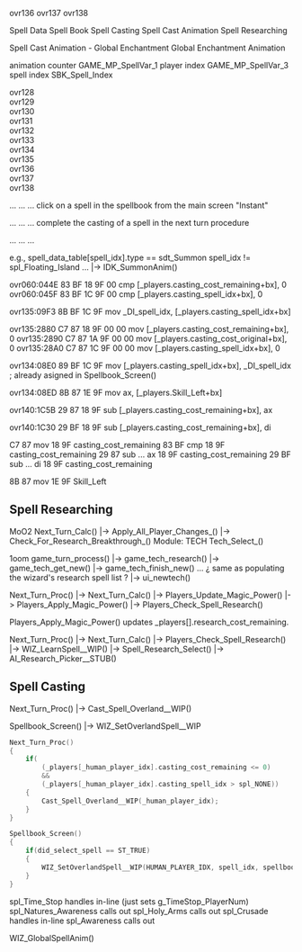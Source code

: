 


ovr136
ovr137
ovr138

Spell Data
Spell Book
Spell Casting
Spell Cast Animation
Spell Researching



Spell Cast Animation - Global Enchantment
Global Enchantment Animation

animation counter
    GAME_MP_SpellVar_1
player index
    GAME_MP_SpellVar_3
spell index
    SBK_Spell_Index





ovr128  
ovr129  
ovr130  
ovr131  
ovr132  
ovr133  
ovr134  
ovr135  
ovr136  
ovr137  
ovr138  



...
...
...
click on a spell in the spellbook from the main screen
"Instant"

...
...
...
complete the casting of a spell in the next turn procedure

...
...
...





e.g.,
spell_data_table[spell_idx].type == sdt_Summon
spell_idx != spl_Floating_Island
... |-> IDK_SummonAnim()



ovr060:044E 83 BF 18 9F 00                                  cmp     [_players.casting_cost_remaining+bx], 0
ovr060:045F 83 BF 1C 9F 00                                  cmp     [_players.casting_spell_idx+bx], 0

ovr135:09F3 8B BF 1C 9F                                     mov     _DI_spell_idx, [_players.casting_spell_idx+bx]

ovr135:2880 C7 87 18 9F 00 00                               mov     [_players.casting_cost_remaining+bx], 0
ovr135:2890 C7 87 1A 9F 00 00                               mov     [_players.casting_cost_original+bx], 0
ovr135:28A0 C7 87 1C 9F 00 00                               mov     [_players.casting_spell_idx+bx], 0


ovr134:08E0 89 BF 1C 9F                                     mov     [_players.casting_spell_idx+bx], _DI_spell_idx ; already asigned in Spellbook_Screen()


ovr134:08ED 8B 87 1E 9F                                     mov     ax, [_players.Skill_Left+bx]

ovr140:1C5B 29 87 18 9F                                     sub     [_players.casting_cost_remaining+bx], ax

ovr140:1C30 29 BF 18 9F                                     sub     [_players.casting_cost_remaining+bx], di


C7 87   mov
18 9F   casting_cost_remaining
83 BF   cmp
18 9F   casting_cost_remaining
29 87   sub ... ax
18 9F   casting_cost_remaining
29 BF   sub ... di
18 9F   casting_cost_remaining

8B 87   mov
1E 9F   Skill_Left



## Spell Researching

MoO2
Next_Turn_Calc()
    |-> Apply_All_Player_Changes_()
        |-> Check_For_Research_Breakthrough_()
Module: TECH
    Tech_Select_()

1oom
game_turn_process()
    |-> game_tech_research()
        |-> game_tech_get_new()
        |-> game_tech_finish_new()  ... ¿ same as populating the wizard's research spell list ?
        |-> ui_newtech()

Next_Turn_Proc()
    |-> Next_Turn_Calc()
        |-> Players_Update_Magic_Power()
        |-> Players_Apply_Magic_Power()
        |-> Players_Check_Spell_Research()

Players_Apply_Magic_Power() updates _players[].research_cost_remaining.

Next_Turn_Proc()
    |-> Next_Turn_Calc()
        |-> Players_Check_Spell_Research()
            |-> WIZ_LearnSpell__WIP()
            |-> Spell_Research_Select()
            |-> AI_Research_Picker__STUB()






## Spell Casting

Next_Turn_Proc()
    |-> Cast_Spell_Overland__WIP()

Spellbook_Screen()
    |-> WIZ_SetOverlandSpell__WIP

```c
Next_Turn_Proc()
{
    if(
        (_players[_human_player_idx].casting_cost_remaining <= 0)
        &&
        (_players[_human_player_idx].casting_spell_idx > spl_NONE))
    {
        Cast_Spell_Overland__WIP(_human_player_idx);
    }
}
```

```c
Spellbook_Screen()
{
    if(did_select_spell == ST_TRUE)
    {
        WIZ_SetOverlandSpell__WIP(HUMAN_PLAYER_IDX, spell_idx, spellbook_page_spell_index);
    }
}
```


spl_Time_Stop           handles in-line     (just sets g_TimeStop_PlayerNum)
spl_Natures_Awareness   calls out
spl_Holy_Arms           calls out
spl_Crusade             handles in-line
spl_Awareness           calls out





WIZ_GlobalSpellAnim()

